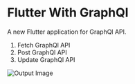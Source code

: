 # Flutter With GraphQl

A new Flutter application for GraphQl API.
1) Fetch GraphQl API 
2) Post GraphQl API
3) Update GraphQl API

![Output Image](https://github.com/Shubham-Narkhede/shubham_android_application_developer/blob/master/assets/collage%20(1).png)

